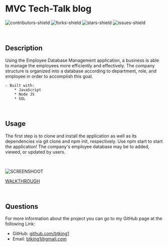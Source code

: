 # MVC Tech-Talk blog
![contributors-shield](https://img.shields.io/github/contributors/btking1/README-Generator?style=for-the-badge)
![forks-shield](https://img.shields.io/github/forks/btking1/README-Generator?style=for-the-badge)
![stars-shield](https://img.shields.io/github/stars/btking1/README-Generator?style=for-the-badge)
![issues-shield](https://img.shields.io/github/issues/btking1/README-Generator?style=for-the-badge)


<p>&nbsp;</p>



## Description
   
Using the Employee Database Management application, a business is able to manage the employees more efficiently and effectively.
The company structure is organized into a database according to department, role, and employee in order 
to accomplish this goal.

    - Built with: 
        * JavaScript
        * Node JS
        * SQL
        
<p>&nbsp;</p>

## Usage

The first step is to clone and install the application as well as its dependencies via git clone and npm init, respectively. 
Use npm start to start the application! 
The company's employee database may be to added, viewed, or updated by users.


<p>&nbsp;</p>


![SCREENSHOOT](https://github.com/btking1/Employee-Tracker/blob/main/Main-Menu.jpg)

[WALKTHROUGH](https://www.youtube.com/watch?v=2X5GulkRHSw)

<p>&nbsp;</p>


## Questions

For more information about the project you can go
to my GitHub page at the following Link:

- GitHub: [github.com/btking1](https://github.com/btking1)
- Email: btking1@gmail.com

